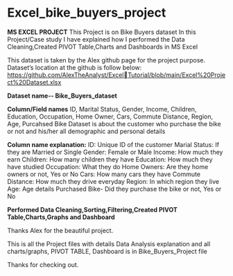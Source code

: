 # Excel_bike_buyers_project


**MS EXCEL PROJECT**
This Project is on Bike Buyers dataset
In this Project/Case study I have explained how I performed the 
Data Cleaning,Created PIVOT Table,Charts and Dashboards in MS Excel

This dataset is taken by the Alex github page for the project purpose.
Dataset’s location at the github is follow below:
https://github.com/AlexTheAnalyst/ExcelTutorial/blob/main/Excel%20Project%20Dataset.xlsx

**Dataset name-- Bike_Buyers_dataset**


**Column/Field names**
ID, Marital Status, Gender, Income, Children, Education, Occupation, Home 
Owner, Cars, Commute Distance, Region, Age, Purcahsed Bike
Dataset is about the customer who purchase the bike or not and his/her all 
demographic and personal details


**Column name explanation:**
ID: Unique ID of the customer
Marial Status: If they are Married or Single
Gender: Female or Male
Income: How much they earn
Children: How many children they have
Education: How much they have studied
Occupation: What they do
Home Owners: Are they home owners or not, Yes or No
Cars: How many cars they have
Commute Distance: How much they drive everyday
Region: In which region they live
Age: Age details
Purchased Bike- Did they purchase the bike or not, Yes or No

**Performed Data Cleaning,Sorting,Filtering,Created PIVOT Table,Charts,Graphs and Dashboard**

Thanks Alex for the beautiful project.

This is all the Project files with details Data Analysis explanation and all charts/graphs, PIVOT TABLE, Dashboard is in Bike_Buyers_Project file

Thanks for checking out.

